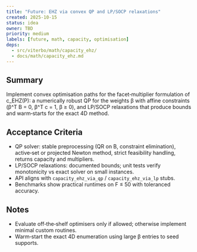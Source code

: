 ```yaml
---
title: "Future: EHZ via convex QP and LP/SOCP relaxations"
created: 2025-10-15
status: idea
owner: TBD
priority: medium
labels: [future, math, capacity, optimisation]
deps:
  - src/viterbo/math/capacity_ehz/
  - docs/math/capacity_ehz.md
---
```


## Summary

Implement convex optimisation paths for the facet‑multiplier formulation of c_EHZ(P): a numerically robust QP for the weights β with affine constraints (β^T B = 0, β^T c = 1, β ≥ 0), and LP/SOCP relaxations that produce bounds and warm‑starts for the exact 4D method.

## Acceptance Criteria

- QP solver: stable preprocessing (QR on B, constraint elimination), active‑set or projected Newton method, strict feasibility handling, returns capacity and multipliers.
- LP/SOCP relaxations: documented bounds; unit tests verify monotonicity vs exact solver on small instances.
- API aligns with `capacity_ehz_via_qp` / `capacity_ehz_via_lp` stubs.
- Benchmarks show practical runtimes on F ≤ 50 with toleranced accuracy.

## Notes

- Evaluate off‑the‑shelf optimisers only if allowed; otherwise implement minimal custom routines.
- Warm‑start the exact 4D enumeration using large β entries to seed supports.

